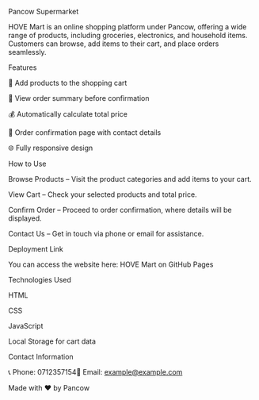 Pancow Supermarket

HOVE Mart is an online shopping platform under Pancow, offering a wide range of products, including groceries, electronics, and household items. Customers can browse, add items to their cart, and place orders seamlessly.

Features

🛒 Add products to the shopping cart

📝 View order summary before confirmation

💰 Automatically calculate total price

📧 Order confirmation page with contact details

🌐 Fully responsive design

How to Use

Browse Products – Visit the product categories and add items to your cart.

View Cart – Check your selected products and total price.

Confirm Order – Proceed to order confirmation, where details will be displayed.

Contact Us – Get in touch via phone or email for assistance.

Deployment Link

You can access the website here: HOVE Mart on GitHub Pages

Technologies Used

HTML

CSS

JavaScript

Local Storage for cart data

Contact Information

📞 Phone: 0712357154📧 Email: example@example.com

Made with ❤️ by Pancow

